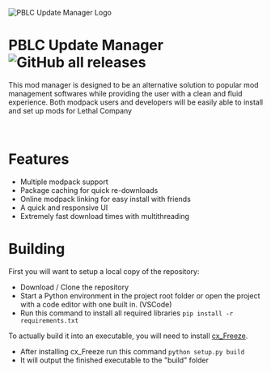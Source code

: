 ![PBLC Update Manager Logo](https://i.imgur.com/nFTaAqb.png)
# PBLC Update Manager    ![GitHub all releases](https://img.shields.io/github/downloads/DarthLilo/PBLC-Update-Manager/total?color=blue)

This mod manager is designed to be an alternative solution to popular mod management softwares while providing the user with a clean and fluid experience. Both modpack users and developers will be easily able to install and set up mods for Lethal Company

<br/>

# Features

* Multiple modpack support
* Package caching for quick re-downloads
* Online modpack linking for easy install with friends
* A quick and responsive UI
* Extremely fast download times with multithreading

# Building
First you will want to setup a local copy of the repository:
* Download / Clone the repository
* Start a Python environment in the project root folder or open the project with a code editor with one built in. (VSCode)
* Run this command to install all required libraries ``pip install -r requirements.txt``
  
To actually build it into an executable, you will need to install [cx_Freeze](https://pypi.org/project/cx-Freeze/).
* After installing cx_Freeze run this command ``python setup.py build``
* It will output the finished executable to the "build" folder
